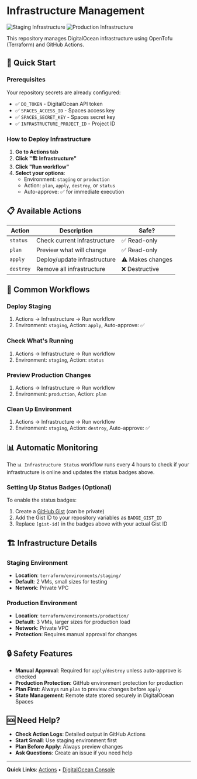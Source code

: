 # Infrastructure Management

![Staging Infrastructure](https://img.shields.io/endpoint?url=https://gist.githubusercontent.com/T-ESP-ASSTAGJ/9456acba98dbfe7b61a6de718465fe0a/raw/infra-staging.json&logo=digitalocean)
![Production Infrastructure](https://img.shields.io/endpoint?url=https://gist.githubusercontent.com/T-ESP-ASSTAGJ/[gist-id]/raw/infra-production.json&logo=digitalocean)

This repository manages DigitalOcean infrastructure using OpenTofu (Terraform) and GitHub Actions.

## 🚀 Quick Start

### Prerequisites
Your repository secrets are already configured:
- ✅ `DO_TOKEN` - DigitalOcean API token
- ✅ `SPACES_ACCESS_ID` - Spaces access key
- ✅ `SPACES_SECRET_KEY` - Spaces secret key
- ✅ `INFRASTRUCTURE_PROJECT_ID` - Project ID

### How to Deploy Infrastructure

1. **Go to Actions tab**
2. **Click "🏗️ Infrastructure"**
3. **Click "Run workflow"**
4. **Select your options**:
    - Environment: `staging` or `production`
    - Action: `plan`, `apply`, `destroy`, or `status`
    - Auto-approve: ✅ for immediate execution

## 📋 Available Actions

| Action | Description | Safe? |
|--------|-------------|-------|
| `status` | Check current infrastructure | ✅ Read-only |
| `plan` | Preview what will change | ✅ Read-only |
| `apply` | Deploy/update infrastructure | ⚠️ Makes changes |
| `destroy` | Remove all infrastructure | ❌ Destructive |

## 🌟 Common Workflows

### Deploy Staging
1. Actions → Infrastructure → Run workflow
2. Environment: `staging`, Action: `apply`, Auto-approve: ✅

### Check What's Running
1. Actions → Infrastructure → Run workflow
2. Environment: `staging`, Action: `status`

### Preview Production Changes
1. Actions → Infrastructure → Run workflow
2. Environment: `production`, Action: `plan`

### Clean Up Environment
1. Actions → Infrastructure → Run workflow
2. Environment: `staging`, Action: `destroy`, Auto-approve: ✅

## 📊 Automatic Monitoring

The `📊 Infrastructure Status` workflow runs every 4 hours to check if your infrastructure is online and updates the status badges above.

### Setting Up Status Badges (Optional)
To enable the status badges:
1. Create a [GitHub Gist](https://gist.github.com/) (can be private)
2. Add the Gist ID to your repository variables as `BADGE_GIST_ID`
3. Replace `[gist-id]` in the badges above with your actual Gist ID

## 🏗️ Infrastructure Details

### Staging Environment
- **Location**: `terraform/environments/staging/`
- **Default**: 2 VMs, small sizes for testing
- **Network**: Private VPC

### Production Environment
- **Location**: `terraform/environments/production/`
- **Default**: 3 VMs, larger sizes for production load
- **Network**: Private VPC
- **Protection**: Requires manual approval for changes

## 🔒 Safety Features

- **Manual Approval**: Required for `apply`/`destroy` unless auto-approve is checked
- **Production Protection**: GitHub environment protection for production
- **Plan First**: Always run `plan` to preview changes before `apply`
- **State Management**: Remote state stored securely in DigitalOcean Spaces

## 🆘 Need Help?

- **Check Action Logs**: Detailed output in GitHub Actions
- **Start Small**: Use staging environment first
- **Plan Before Apply**: Always preview changes
- **Ask Questions**: Create an issue if you need help

---

**Quick Links**: [Actions](../../actions) • [DigitalOcean Console](https://cloud.digitalocean.com/projects)